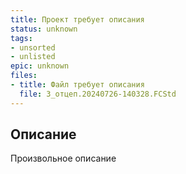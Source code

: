 ```yaml
---
title: Проект требует описания
status: unknown
tags:
- unsorted
- unlisted
epic: unknown
files:
- title: Файл требует описания
  file: 3_отцеп.20240726-140328.FCStd
---
```



## Описание

Произвольное описание